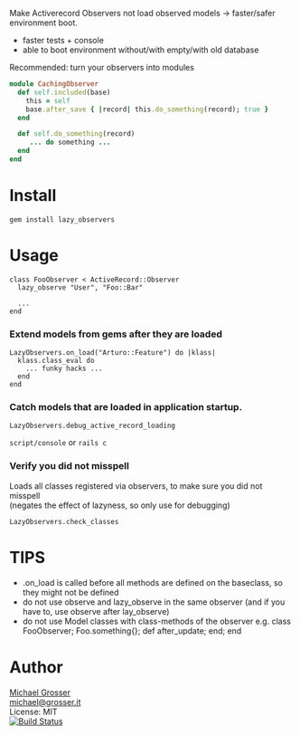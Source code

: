 Make Activerecord Observers not load observed models -> faster/safer environment boot.
 - faster tests + console
 - able to boot environment without/with empty/with old database

Recommended: turn your observers into modules

```Ruby
module CachingObserver
  def self.included(base)
    this = self
    base.after_save { |record| this.do_something(record); true }
  end

  def self.do_something(record)
     ... do something ...
  end
end
```


Install
=======

    gem install lazy_observers

Usage
=====

    class FooObserver < ActiveRecord::Observer
      lazy_observe "User", "Foo::Bar"

      ...
    end

### Extend models from gems after they are loaded

    LazyObservers.on_load("Arturo::Feature") do |klass|
      klass.class_eval do
        ... funky hacks ...
      end
    end

### Catch models that are loaded in application startup.

    LazyObservers.debug_active_record_loading

`script/console` or `rails c`

### Verify you did not misspell
Loads all classes registered via observers, to make sure you did not misspell</br>
(negates the effect of lazyness, so only use for debugging)


    LazyObservers.check_classes

TIPS
====
 - .on_load is called before all methods are defined on the baseclass, so they might not be defined
 - do not use observe and lazy_observe in the same observer (and if you have to, use observe after lay_observe)
 - do not use Model classes with class-methods of the observer e.g. class FooObserver; Foo.something{}; def after_update; end; end

Author
======
[Michael Grosser](http://grosser.it)<br/>
michael@grosser.it<br/>
License: MIT<br/>
[![Build Status](https://secure.travis-ci.org/grosser/lazy_observers.png)](http://travis-ci.org/grosser/lazy_observers)
